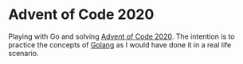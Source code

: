 # Advent of Code 2020

Playing with Go and solving [Advent of Code 2020](https://adventofcode.com/2020).
The intention is to practice the concepts of [Golang](https://golang.org/) as I would have done it in a real life scenario.
